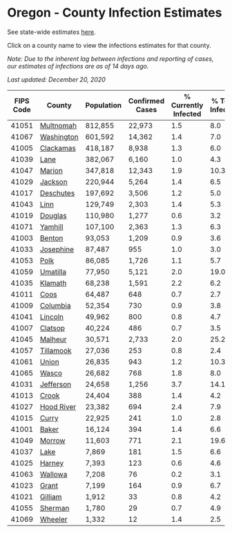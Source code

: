 # Oregon - County Infection Estimates

See state-wide estimates [here](/infections/us-or).

Click on a county name to view the infections estimates for that county.

*Note: Due to the inherent lag between infections and reporting of cases, our estimates of infections are as of 14 days ago.*

*Last updated: December 20, 2020*

|   FIPS Code |                   County |   Population |   Confirmed Cases |   % Currently Infected |   % Total Infected |
|-------------|--------------------------|--------------|-------------------|------------------------|--------------------|
|       41051 |   [Multnomah](multnomah) |      812,855 |            22,973 |                    1.5 |                8.0 |
|       41067 | [Washington](washington) |      601,592 |            14,362 |                    1.4 |                7.0 |
|       41005 |   [Clackamas](clackamas) |      418,187 |             8,938 |                    1.3 |                6.0 |
|       41039 |             [Lane](lane) |      382,067 |             6,160 |                    1.0 |                4.3 |
|       41047 |         [Marion](marion) |      347,818 |            12,343 |                    1.9 |               10.3 |
|       41029 |       [Jackson](jackson) |      220,944 |             5,264 |                    1.4 |                6.5 |
|       41017 |   [Deschutes](deschutes) |      197,692 |             3,506 |                    1.2 |                5.0 |
|       41043 |             [Linn](linn) |      129,749 |             2,303 |                    1.4 |                5.3 |
|       41019 |       [Douglas](douglas) |      110,980 |             1,277 |                    0.6 |                3.2 |
|       41071 |       [Yamhill](yamhill) |      107,100 |             2,363 |                    1.3 |                6.3 |
|       41003 |         [Benton](benton) |       93,053 |             1,209 |                    0.9 |                3.6 |
|       41033 |   [Josephine](josephine) |       87,487 |               955 |                    1.0 |                3.0 |
|       41053 |             [Polk](polk) |       86,085 |             1,726 |                    1.1 |                5.7 |
|       41059 |     [Umatilla](umatilla) |       77,950 |             5,121 |                    2.0 |               19.0 |
|       41035 |       [Klamath](klamath) |       68,238 |             1,591 |                    2.2 |                6.2 |
|       41011 |             [Coos](coos) |       64,487 |               648 |                    0.7 |                2.7 |
|       41009 |     [Columbia](columbia) |       52,354 |               730 |                    0.9 |                3.8 |
|       41041 |       [Lincoln](lincoln) |       49,962 |               800 |                    0.8 |                4.7 |
|       41007 |       [Clatsop](clatsop) |       40,224 |               486 |                    0.7 |                3.5 |
|       41045 |       [Malheur](malheur) |       30,571 |             2,733 |                    2.0 |               25.2 |
|       41057 |   [Tillamook](tillamook) |       27,036 |               253 |                    0.8 |                2.4 |
|       41061 |           [Union](union) |       26,835 |               943 |                    1.2 |               10.3 |
|       41065 |           [Wasco](wasco) |       26,682 |               768 |                    1.8 |                8.0 |
|       41031 |   [Jefferson](jefferson) |       24,658 |             1,256 |                    3.7 |               14.1 |
|       41013 |           [Crook](crook) |       24,404 |               388 |                    1.4 |                4.2 |
|       41027 | [Hood River](hood-river) |       23,382 |               694 |                    2.4 |                7.9 |
|       41015 |           [Curry](curry) |       22,925 |               241 |                    1.0 |                2.8 |
|       41001 |           [Baker](baker) |       16,124 |               394 |                    1.4 |                6.6 |
|       41049 |         [Morrow](morrow) |       11,603 |               771 |                    2.1 |               19.6 |
|       41037 |             [Lake](lake) |        7,869 |               181 |                    1.5 |                6.6 |
|       41025 |         [Harney](harney) |        7,393 |               123 |                    0.6 |                4.6 |
|       41063 |       [Wallowa](wallowa) |        7,208 |                76 |                    0.2 |                3.1 |
|       41023 |           [Grant](grant) |        7,199 |               164 |                    0.9 |                6.7 |
|       41021 |       [Gilliam](gilliam) |        1,912 |                33 |                    0.8 |                4.2 |
|       41055 |       [Sherman](sherman) |        1,780 |                29 |                    0.7 |                4.9 |
|       41069 |       [Wheeler](wheeler) |        1,332 |                12 |                    1.4 |                2.5 |